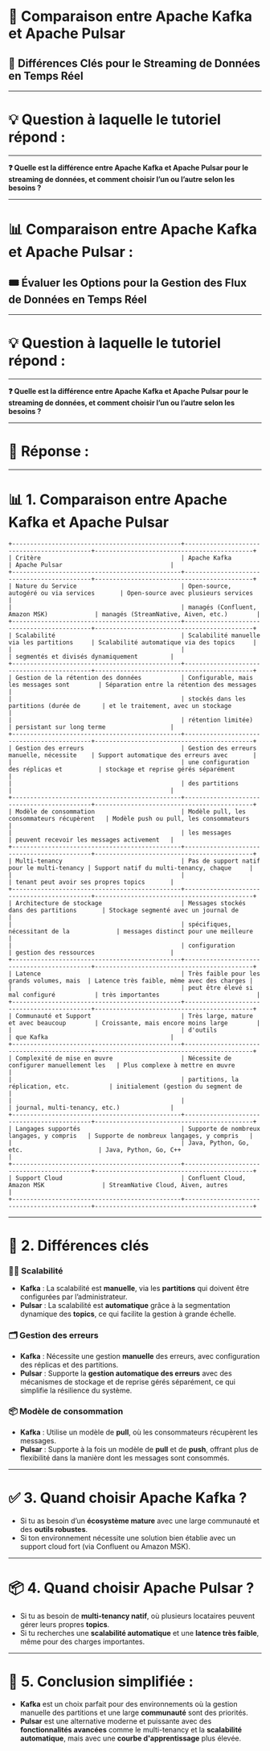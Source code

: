 # 🚀 Comparaison entre Apache Kafka et Apache Pulsar  
## 🎯 Différences Clés pour le Streaming de Données en Temps Réel

---

# 💡 Question à laquelle le tutoriel répond :
----------------------

**❓ Quelle est la différence entre Apache Kafka et Apache Pulsar pour le streaming de données, et comment choisir l’un ou l’autre selon les besoins ?**

---

# 📊 Comparaison entre Apache Kafka et Apache Pulsar :  
## 🎟️ Évaluer les Options pour la Gestion des Flux de Données en Temps Réel





----------------------
# 💡 Question à laquelle le tutoriel répond :
----------------------

**❓ Quelle est la différence entre Apache Kafka et Apache Pulsar pour le streaming de données, et comment choisir l’un ou l’autre selon les besoins ?**

----------------------
# 📝 Réponse :
----------------------

# 📊 1. Comparaison entre Apache Kafka et Apache Pulsar

```
+-----------------------------------------------+--------------------------------------------+--------------------------------------------+
| Critère                                       | Apache Kafka                               | Apache Pulsar                              |
+-----------------------------------------------+--------------------------------------------+--------------------------------------------+
| Nature du Service                             | Open-source, autogéré ou via services       | Open-source avec plusieurs services        |
|                                               | managés (Confluent, Amazon MSK)             | managés (StreamNative, Aiven, etc.)        |
+-----------------------------------------------+--------------------------------------------+--------------------------------------------+
| Scalabilité                                   | Scalabilité manuelle via les partitions     | Scalabilité automatique via des topics     |
|                                               |                                            | segmentés et divisés dynamiquement         |
+-----------------------------------------------+--------------------------------------------+--------------------------------------------+
| Gestion de la rétention des données           | Configurable, mais les messages sont        | Séparation entre la rétention des messages |
|                                               | stockés dans les partitions (durée de      | et le traitement, avec un stockage         |
|                                               | rétention limitée)                         | persistant sur long terme                  |
+-----------------------------------------------+--------------------------------------------+--------------------------------------------+
| Gestion des erreurs                           | Gestion des erreurs manuelle, nécessite    | Support automatique des erreurs avec       |
|                                               | une configuration des réplicas et          | stockage et reprise gérés séparément       |
|                                               | des partitions                             |                                            |
+-----------------------------------------------+--------------------------------------------+--------------------------------------------+
| Modèle de consommation                        | Modèle pull, les consommateurs récupèrent   | Modèle push ou pull, les consommateurs     |
|                                               | les messages                               | peuvent recevoir les messages activement   |
+-----------------------------------------------+--------------------------------------------+--------------------------------------------+
| Multi-tenancy                                 | Pas de support natif pour le multi-tenancy | Support natif du multi-tenancy, chaque     |
|                                               |                                            | tenant peut avoir ses propres topics       |
+-----------------------------------------------+--------------------------------------------+--------------------------------------------+
| Architecture de stockage                      | Messages stockés dans des partitions       | Stockage segmenté avec un journal de       |
|                                               | spécifiques, nécessitant de la             | messages distinct pour une meilleure       |
|                                               | configuration                              | gestion des ressources                     |
+-----------------------------------------------+--------------------------------------------+--------------------------------------------+
| Latence                                       | Très faible pour les grands volumes, mais  | Latence très faible, même avec des charges |
|                                               | peut être élevé si mal configuré           | très importantes                           |
+-----------------------------------------------+--------------------------------------------+--------------------------------------------+
| Communauté et Support                         | Très large, mature et avec beaucoup        | Croissante, mais encore moins large        |
|                                               | d'outils                                  | que Kafka                                  |
+-----------------------------------------------+--------------------------------------------+--------------------------------------------+
| Complexité de mise en œuvre                   | Nécessite de configurer manuellement les   | Plus complexe à mettre en œuvre            |
|                                               | partitions, la réplication, etc.           | initialement (gestion du segment de        |
|                                               |                                            | journal, multi-tenancy, etc.)              |
+-----------------------------------------------+--------------------------------------------+--------------------------------------------+
| Langages supportés                            | Supporte de nombreux langages, y compris   | Supporte de nombreux langages, y compris   |
|                                               | Java, Python, Go, etc.                     | Java, Python, Go, C++                      |
+-----------------------------------------------+--------------------------------------------+--------------------------------------------+
| Support Cloud                                 | Confluent Cloud, Amazon MSK                | StreamNative Cloud, Aiven, autres          |
+-----------------------------------------------+--------------------------------------------+--------------------------------------------+
```

---

# 🔄 2. Différences clés

### 🧑‍💻 **Scalabilité**
- **Kafka** : La scalabilité est **manuelle**, via les **partitions** qui doivent être configurées par l’administrateur.
- **Pulsar** : La scalabilité est **automatique** grâce à la segmentation dynamique des **topics**, ce qui facilite la gestion à grande échelle.

### 🗂️ **Gestion des erreurs**
- **Kafka** : Nécessite une gestion **manuelle** des erreurs, avec configuration des réplicas et des partitions.
- **Pulsar** : Supporte la **gestion automatique des erreurs** avec des mécanismes de stockage et de reprise gérés séparément, ce qui simplifie la résilience du système.

### 📦 **Modèle de consommation**
- **Kafka** : Utilise un modèle de **pull**, où les consommateurs récupèrent les messages.
- **Pulsar** : Supporte à la fois un modèle de **pull** et de **push**, offrant plus de flexibilité dans la manière dont les messages sont consommés.

---

# ✅ 3. Quand choisir Apache Kafka ?
- Si tu as besoin d’un **écosystème mature** avec une large communauté et des **outils robustes**.
- Si ton environnement nécessite une solution bien établie avec un support cloud fort (via Confluent ou Amazon MSK).

---

# 📦 4. Quand choisir Apache Pulsar ?
- Si tu as besoin de **multi-tenancy natif**, où plusieurs locataires peuvent gérer leurs propres **topics**.
- Si tu recherches une **scalabilité automatique** et une **latence très faible**, même pour des charges importantes.

---

# 🎯 5. Conclusion simplifiée :
- **Kafka** est un choix parfait pour des environnements où la gestion manuelle des partitions et une large **communauté** sont des priorités.
- **Pulsar** est une alternative moderne et puissante avec des **fonctionnalités avancées** comme le multi-tenancy et la **scalabilité automatique**, mais avec une **courbe d'apprentissage** plus élevée.

